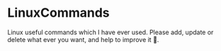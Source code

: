 # LinuxCommands
Linux useful commands which I have ever used. Please add, update or delete what ever you want, and help to improve it :punch:.
